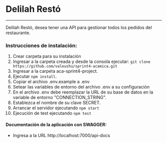 # Delilah Restó
***
Delilah Restó, desea tener una API para gestionar todos los pedidos del restaurante.

### Instrucciones de instalación:

1. Crear carpeta para su instalación
2. Ingresar a la carpeta creada y desde la consola ejecutar:
   `git clone https://github.com/valeushu/sprint4-acamica.git`
3. Ingresar a la carpeta aca-sprint4-project.
4. Ejecutar `npm install`.
5. Copiar el archivo .env.example a .env
6. Setear las variables de entorno del archivo .env a su configuración
7. En el archivo .env debe reemplazar la URL de su base de datos en la variable de entorno      "CONNECTION_STRING".
8. Establezca el nombre de su clave SECRET.
9. Arrancar el servidor ejecutando `npm start`
11. Ejecución de test ejecutando `npm test`

#### Documentación de la aplicación con SWAGGER:

- Ingresa a la URL http://localhost:7000/api-docs
